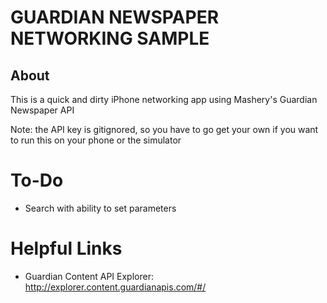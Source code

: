 # GUARDIAN NEWSPAPER NETWORKING SAMPLE

## About
This is a quick and dirty iPhone networking app using Mashery's Guardian Newspaper  API

Note: the API key is gitignored, so you have to go get your own
if you want to run this on your phone or the simulator

# To-Do

* Search with ability to set parameters


# Helpful Links

* Guardian Content API Explorer: http://explorer.content.guardianapis.com/#/


